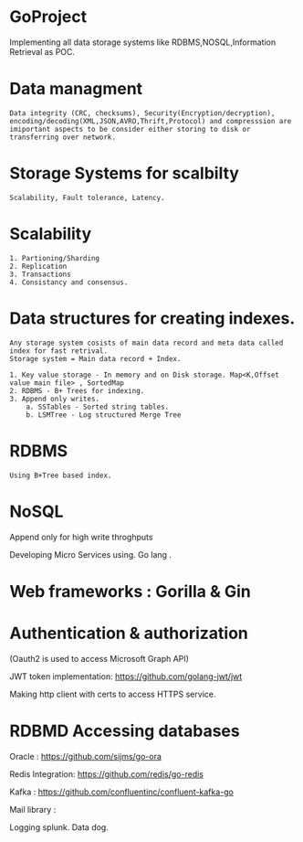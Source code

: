 # GoProject
Implementing all data storage systems like RDBMS,NOSQL,Information Retrieval as POC.

# Data managment
    Data integrity (CRC, checksums), Security(Encryption/decryption), encoding/decoding(XML,JSON,AVRO,Thrift,Protocol) and compresssion are imiportant aspects to be consider either storing to disk or transferring over network.
# Storage Systems for scalbilty
    Scalability, Fault tolerance, Latency.
# Scalability
    1. Partioning/Sharding 
    2. Replication
    3. Transactions
    4. Consistancy and consensus. 

# Data structures for creating indexes.

    Any storage system cosists of main data record and meta data called index for fast retrival.
    Storage system = Main data record + Index.

    1. Key value storage - In memory and on Disk storage. Map<K,Offset value main file> , SortedMap
    2. RDBMS - B+ Trees for indexing.
    3. Append only writes.
        a. SSTables - Sorted string tables.
        b. LSMTree - Log structured Merge Tree 

# RDBMS
    Using B+Tree based index.

# NoSQL 
  Append only for high write throghputs
 

 Developing Micro Services using. Go lang .

# Web frameworks : Gorilla & Gin


# Authentication & authorization
(Oauth2 is used to access Microsoft Graph API)

JWT token implementation:
https://github.com/golang-jwt/jwt

Making http client with certs to access HTTPS service.

 
# RDBMD Accessing databases 
Oracle : https://github.com/sijms/go-ora


Redis Integration:
https://github.com/redis/go-redis


Kafka :
https://github.com/confluentinc/confluent-kafka-go


Mail library : 


Logging 
splunk.
Data dog.